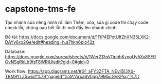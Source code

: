 # capstone-tms-fe
Tạo nhánh của riêng mình rồi làm
Thêm, xóa, sửa gì code thì chạy code check lỗi, chừng nào hết lỗi thì mới đẩy lên nhánh chính

Đề tài: https://docs.google.com/document/d/1FlP4EPxtUlfZhXN35LXK2-DAYy6xx2Ge/edit#heading=h.a7hkn6plo42z

Database: https://docs.google.com/spreadsheets/d/1Wer213nVOphhKzpoUy5Xx8SFRGvNSqRkLb9fsT8WRjU/edit?gid=0#gid=0

Work flow: https://app.diagrams.net/#G1_aFY3ZFTA_NEvli5l3Xb-T8M9YLZ5wix#%7B"pageId"%3A"Arxa6V0gq79M5cGyKPsq"%7D
